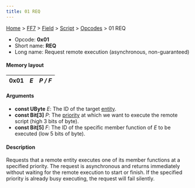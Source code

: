 ```yaml
---
title: 01 REQ
---
```


[Home](../../../../Main%20Page.md.md) > [FF7](../../../../FF7.md) > [Field](../../../Field.md) > [Script](../../Script.md) > [Opcodes](../Opcodes.md) > 01 REQ

-   Opcode: **0x01**
-   Short name: **REQ**
-   Long name: Request remote execution (asynchronous, non-guaranteed)

#### Memory layout

| 0x01 | *E* | *P / F* |
|------|-----|---------|

#### Arguments

-   **const UByte** *E*: The ID of the target [entity][].
-   **const Bit\[3\]** *P*: The [priority][] at which we want to execute
    the remote script (high 3 bits of byte).
-   **const Bit\[5\]** *F*: The ID of the specific member function of
    *E* to be executed (low 5 bits of byte).

#### Description

Requests that a remote entity executes one of its member functions at a
specified priority. The request is asynchronous and returns immediately
without waiting for the remote execution to start or finish. If the
specified priority is already busy executing, the request will fail
silently.

  [entity]: ../Entity.md "wikilink"
  [priority]: ../Priorities.md "wikilink"
